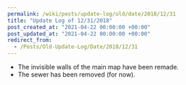 ```yaml
---
permalink: /wiki/posts/update-log/old/date/2018/12/31
title: "Update Log of 12/31/2018"
post_created_at: "2021-04-22 00:00:00 +00:00"
post_updated_at: "2021-04-22 00:00:00 +00:00"
redirect_from:
  - /Posts/Old-Update-Log/Date/2018/12/31
---
```


* The invisible walls of the main map have been remade.
* The sewer has been removed (for now).